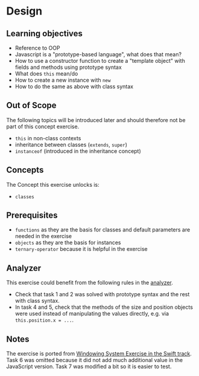# Design

## Learning objectives

- Reference to OOP
- Javascript is a "prototype-based language", what does that mean?
- How to use a constructor function to create a "template object" with fields and methods using prototype syntax
- What does `this` mean/do
- How to create a new instance with `new`
- How to do the same as above with class syntax

## Out of Scope

The following topics will be introduced later and should therefore not be part of this concept exercise.

- `this` in non-class contexts
- inheritance between classes (`extends`, `super`)
- `instanceof` (introduced in the inheritance concept)

## Concepts

The Concept this exercise unlocks is:

- `classes`

## Prerequisites

- `functions` as they are the basis for classes and default parameters are needed in the exercise
- `objects` as they are the basis for instances
- `ternary-operator` because it is helpful in the exercise

## Analyzer

This exercise could benefit from the following rules in the [analyzer][analyzer].

- Check that task 1 and 2 was solved with prototype syntax and the rest with class syntax.
- In task 4 and 5, check that the methods of the size and position objects were used instead of manipulating the values directly, e.g. via `this.position.x = ...`.

## Notes

The exercise is ported from [Windowing System Exercise in the Swift track][swift-windowing-system].
Task 6 was omitted because it did not add much additional value in the JavaScript version.
Task 7 was modified a bit so it is easier to test.

[analyzer]: https://github.com/exercism/javascript-analyzer
[swift-windowing-system]: https://github.com/exercism/swift/blob/main/exercises/concept/windowing-system/.docs/instructions.md
